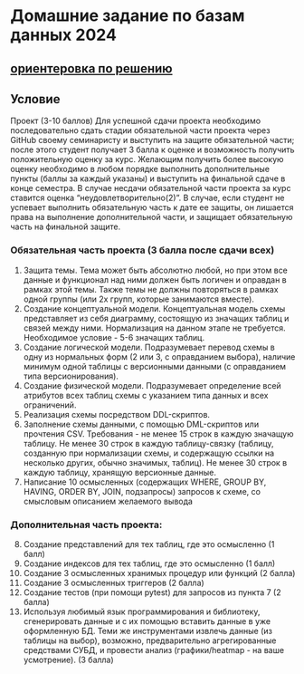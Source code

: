 # Домашние задание по базам данных 2024
## [ориентеровка по решению](https://github.com/yokithai17/bdhw/blob/main/src/README.md)
## Условие
Проект (3-10 баллов)
  Для успешной сдачи проекта необходимо последовательно сдать стадии обязательной части проекта через GitHub своему семинаристу и выступить на защите обязательной части; после этого студент получает 3 балла к оценке и возможность получить положительную оценку за курс. Желающим получить более высокую оценку необходимо в любом порядке выполнить дополнительные пункты (баллы за каждый указаны) и выступить на финальной сдаче в конце семестра. В случае несдачи обязательной части проекта за курс ставится оценка “неудовлетворительно(2)”. В случае, если студент не успевает выполнить обязательную часть к дате ее защиты, он лишается права на выполнение дополнительной части, и защищает обязательную часть на финальной защите.
  ### Обязательная часть проекта (3 балла после сдачи всех)
  1. Защита темы. Тема может быть абсолютно любой, но при этом все данные и функционал над ними должен быть логичен и оправдан в рамках этой темы. Также темы не должны повторяться в рамках одной группы (или 2х групп, которые занимаются вместе). 
  2. Создание концептуальной модели. Концептуальная модель схемы представляет из себя диаграмму, состоящую из значащих таблиц и связей между ними. Нормализация на данном этапе не требуется. Необходимое условие - 5-6 значащих таблиц.
  3. Создание логической модели. Подразумевает перевод схемы в одну из нормальных форм (2 или 3, с оправданием выбора), наличие минимум одной таблицы с версионными данными (с оправданием типа версионирования).
  4. Создание физической модели. Подразумевает определение всей атрибутов всех таблиц схемы с указанием типа данных и всех ограничений.
  5. Реализация схемы посредством DDL-скриптов. 
  6. Заполнение схемы данными, с помощью DML-скриптов или прочтения CSV. Требования - не менее 15 строк в каждую значащую таблицу. Не менее 30 строк в каждую таблицу-связку (таблицу, созданную при нормализации схемы, и содержащую ссылки на несколько других, обычно значимых, таблиц). Не менее 30 строк в каждую таблицу, хранящую версионные данные.
  7. Написание 10 осмысленных (содержащих WHERE, GROUP BY, HAVING, ORDER BY, JOIN, подзапросы) запросов к схеме, со смысловым описанием желаемого вывода
  ### Дополнительная часть проекта:
  8. Создание представлений для тех таблиц, где это осмысленно (1 балл)
  9. Создание индексов для тех таблиц, где это осмысленно (1 балл)
  10. Создание 3 осмысленных хранимых процедур или функций (2 балла)
  11. Создание 3 осмысленных триггеров (2 балла)
  12. Создание тестов (при помощи pytest) для запросов из пункта 7 (2 балла)
  13. Используя любимый язык программирования и библиотеку, сгенерировать данные и с их помощью вставить данные в уже оформленную БД. Теми же инструментами извлечь данные (из таблицы на выбор), возможно, предварительно агрегированные средствами СУБД, и провести анализ (графики/heatmap - на ваше усмотрение). (3 балла)
